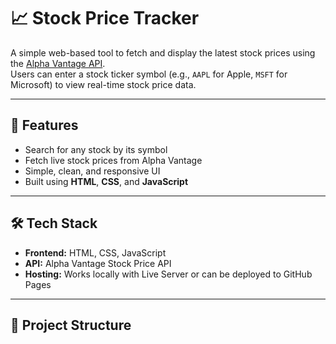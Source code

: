 # 📈 Stock Price Tracker

A simple web-based tool to fetch and display the latest stock prices using the [Alpha Vantage API](https://www.alphavantage.co/).  
Users can enter a stock ticker symbol (e.g., `AAPL` for Apple, `MSFT` for Microsoft) to view real-time stock price data.

---

## 🚀 Features
- Search for any stock by its symbol
- Fetch live stock prices from Alpha Vantage
- Simple, clean, and responsive UI
- Built using **HTML**, **CSS**, and **JavaScript**

---

## 🛠️ Tech Stack
- **Frontend:** HTML, CSS, JavaScript  
- **API:** Alpha Vantage Stock Price API  
- **Hosting:** Works locally with Live Server or can be deployed to GitHub Pages

---

## 📂 Project Structure
